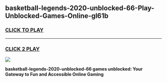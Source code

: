 
## basketball-legends-2020-unblocked-66-Play-Unblocked-Games-Online-gl61b
<h3>
<a href="https://premium76.site?title=basketball-legends-2020-unblocked-66&ref=25A">CLICK TO PLAY</a></h3>
<hr>

<h3>
<a href="https://premium76.site?title=basketball-legends-2020-unblocked-66&ref=25A">CLICK 2 PLAY</a>
  
</h3>

<a href="https://premium76.site?title=basketball-legends-2020-unblocked-66&ref=25A"><img src="https://clearcache.store/games.png"></a>


**basketball-legends-2020-unblocked-66 games unblocked: Your Gateway to Fun and Accessible Online Gaming**
